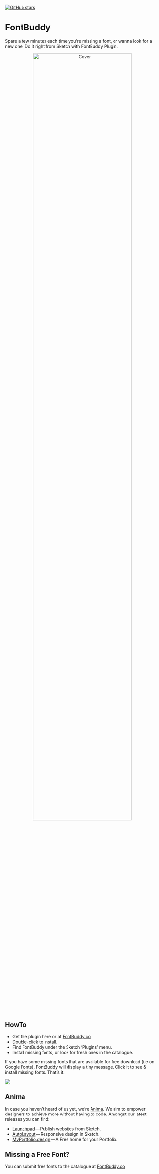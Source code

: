 [![GitHub stars](https://img.shields.io/github/stars/AnimaApp/FontBuddy.svg?style=social&label=Star)](https://github.com/AnimaApp/FontBuddy/stargazers)

# FontBuddy
Spare a few minutes each time you’re missing a font, or wanna look for a new one. Do it right from Sketch with FontBuddy Plugin.

<div style="text-align:center"><img src="https://animaapp.s3.amazonaws.com/github/FontBuddy/Cover.png" alt="Cover" width="80%"/></div>

## HowTo
* Get the plugin here or at [FontBuddy.co](http://fontbuddy.co/)
* Double-click to install.
* Find FontBuddy under the Sketch ‘Plugins’ menu. 
* Install missing fonts, or look for fresh ones in the catalogue.

If you have some missing fonts that are available for free download (i.e on Google Fonts), FontBuddy will display a tiny message. Click it to see & install missing fonts. That’s it.


![](https://animaapp.s3.amazonaws.com/github/FontBuddy/FontBuddyGif.gif)

## Anima
In case you haven’t heard of us yet, we’re [Anima](https://www.animaapp.com). 
We aim to empower designers to achieve more without having to code. Amongst our latest releases you can find:
* [Launchpad](https://launchpad.animaapp.com) — Publish websites from Sketch.
* [AutoLayout](https://animaapp.github.io/Auto-Layout/) — Responsive design in Sketch.
* [MyPortfolio.design](https://myportfolio.design) — A Free home for your Portfolio.

## Missing a Free Font?
You can submit free fonts to the catalogue at [FontBuddy.co](http://fontbuddy.co/)

